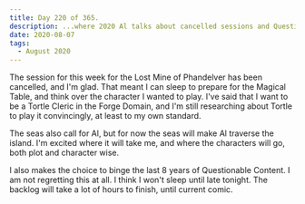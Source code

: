 ```yaml
---
title: Day 220 of 365.
description: ...where 2020 Al talks about cancelled sessions and Questionable Content (the webcomic).
date: 2020-08-07
tags:
  - August 2020
---
```


The session for this week for the Lost Mine of Phandelver has been cancelled, and I'm glad. That meant I can sleep to prepare for the Magical Table, and think over the character I wanted to play. I've said that I want to be a Tortle Cleric in the Forge Domain, and I'm still researching about Tortle to play it convincingly, at least to my own standard.

The seas also call for Al, but for now the seas will make Al traverse the island. I'm excited where it will take me, and where the characters will go, both plot and character wise.

I also makes the choice to binge the last 8 years of Questionable Content. I am not regretting this at all. I think I won't sleep until late tonight. The backlog will take a lot of hours to finish, until current comic.